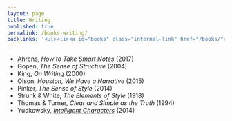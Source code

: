```yaml
---
layout: page
title: Writing
published: true
permalink: /books-writing/
backlinks: '<ul><li><a id="books" class="internal-link" href="/books/">Books</a></li></ul>'
---
```


* Ahrens, _How to Take Smart Notes_ (2017) 
* Gopen, _The Sense of Structure_ (2004) 
* King, _On Writing_ (2000) 
* Olson, _Houston, We Have a Narrative_ (2015) 
* Pinker, _The Sense of Style_ (2014) 
* Strunk & White, _The Elements of Style_ (1918) 
* Thomas & Turner, _Clear and Simple as the Truth_ (1994) 
* Yudkowsky, _[Intelligent Characters](https://yudkowsky.tumblr.com/writing)_ (2014) 
